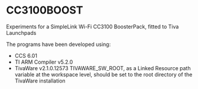 CC3100BOOST
===========

Experiments for a SimpleLink Wi-Fi CC3100 BoosterPack, fitted to Tiva Launchpads

The programs have been developed using:
- CCS 6.01
- TI ARM Compiler v5.2.0
- TivaWare v2.1.0.12573
  TIVAWARE_SW_ROOT, as a Linked Resource path variable at the workspace level,
  should be set to the root directory of the TivaWare installation